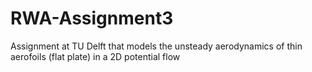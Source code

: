# RWA-Assignment3
Assignment at TU Delft that models the unsteady aerodynamics of thin aerofoils (flat plate) in a 2D potential flow
